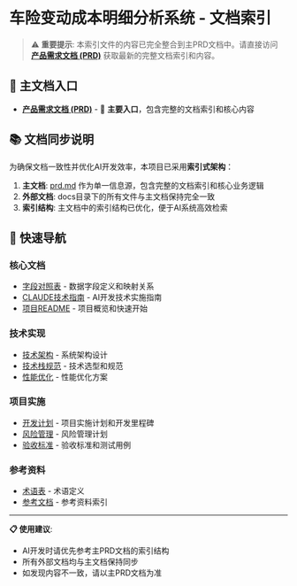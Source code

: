 # 车险变动成本明细分析系统 - 文档索引

> ⚠️ **重要提示**: 本索引文件的内容已完全整合到主PRD文档中。请直接访问 **[产品需求文档 (PRD)](../prd.md)** 获取最新的完整文档索引和内容。

## 📖 主文档入口
- **[产品需求文档 (PRD)](../prd.md)** - 🎯 **主要入口**，包含完整的文档索引和核心内容

## 📚 文档同步说明

为确保文档一致性并优化AI开发效率，本项目已采用**索引式架构**：

1. **主文档**: [prd.md](../prd.md) 作为单一信息源，包含完整的文档索引和核心业务逻辑
2. **外部文档**: docs目录下的所有文件与主文档保持完全一致
3. **索引结构**: 主文档中的索引结构已优化，便于AI系统高效检索

## 🔗 快速导航

### 核心文档
- [字段对照表](../指标逻辑/字段对照表.md) - 数据字段定义和映射关系
- [CLAUDE技术指南](../CLAUDE.md) - AI开发技术实施指南
- [项目README](../README.md) - 项目概览和快速开始

### 技术实现
- [技术架构](./technical/architecture.md) - 系统架构设计
- [技术栈规范](./technical/tech-stack.md) - 技术选型和规范
- [性能优化](./technical/performance.md) - 性能优化方案

### 项目实施
- [开发计划](./implementation/development-plan.md) - 项目实施计划和开发里程碑
- [风险管理](./implementation/risk-management.md) - 风险管理计划
- [验收标准](./implementation/acceptance-criteria.md) - 验收标准和测试用例

### 参考资料
- [术语表](./reference/glossary.md) - 术语定义
- [参考文档](./reference/references.md) - 参考资料索引

---

**📋 使用建议**: 
- AI开发时请优先参考主PRD文档的索引结构
- 所有外部文档均与主文档保持同步
- 如发现内容不一致，请以主PRD文档为准